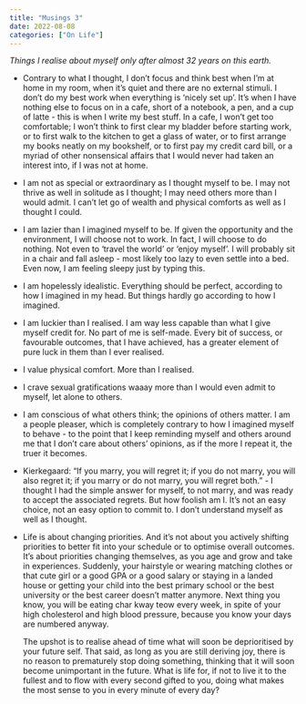 ```yaml
---
title: "Musings 3"
date: 2022-08-08
categories: ["On Life"]
---
```


*Things I realise about myself only after almost 32 years on this earth.*

- Contrary to what I thought, I don’t focus and think best when I’m at home in my room, when it’s quiet and there are no external stimuli. I don’t do my best work when everything is ‘nicely set up’. It’s when I have nothing else to focus on in a cafe, short of a notebook, a pen, and a cup of latte - this is when I write my best stuff. In a cafe, I won’t get too comfortable; I won’t think to first clear my bladder before starting work, or to first walk to the kitchen to get a glass of water, or to first arrange my books neatly on my bookshelf, or to first pay my credit card bill, or a myriad of other nonsensical affairs that I would never had taken an interest into, if I was not at home.
- I am not as special or extraordinary as I thought myself to be. I may not thrive as well in solitude as I thought; I may need others more than I would admit. I can’t let go of wealth and physical comforts as well as I thought I could.
- I am lazier than I imagined myself to be. If given the opportunity and the environment, I will choose not to work. In fact, I will choose to do nothing. Not even to ‘travel the world’ or ‘enjoy myself’. I will probably sit in a chair and fall asleep - most likely too lazy to even settle into a bed. Even now, I am feeling sleepy just by typing this.
- I am hopelessly idealistic. Everything should be perfect, according to how I imagined in my head. But things hardly go according to how I imagined.
- I am luckier than I realised. I am way less capable than what I give myself credit for. No part of me is self-made. Every bit of success, or favourable outcomes, that I have achieved, has a greater element of pure luck in them than I ever realised.
- I value physical comfort. More than I realised.
- I crave sexual gratifications waaay more than I would even admit to myself, let alone to others.
- I am conscious of what others think; the opinions of others matter. I am a people pleaser, which is completely contrary to how I imagined myself to behave - to the point that I keep reminding myself and others around me that I don’t care about others’ opinions, as if the more I repeat it, the truer it becomes.
- Kierkegaard: “If you marry, you will regret it; if you do not marry, you will also regret it; if you marry or do not marry, you will regret both.” - I thought I had the simple answer for myself, to not marry, and was ready to accept the associated regrets. But how foolish am I. It’s not an easy choice, not an easy option to commit to. I don’t understand myself as well as I thought.
- Life is about changing priorities. And it’s not about you actively shifting priorities to better fit into your schedule or to optimise overall outcomes. It’s about priorities changing themselves, as you age and grow and take in experiences. Suddenly, your hairstyle or wearing matching clothes or that cute girl or a good GPA or a good salary or staying in a landed house or getting your child into the best primary school or the best university or the best career doesn’t matter anymore. Next thing you know, you will be eating char kway teow every week, in spite of your high cholesterol and high blood pressure, because you know your days are numbered anyway.
    
    The upshot is to realise ahead of time what will soon be deprioritised by your future self. That said, as long as you are still deriving joy, there is no reason to prematurely stop doing something, thinking that it will soon become unimportant in the future. What is life for, if not to live it to the fullest and to flow with every second gifted to you, doing what makes the most sense to you in every minute of every day?